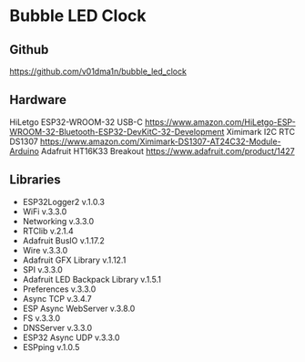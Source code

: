 # Bubble LED Clock

## Github
  https://github.com/v01dma1n/bubble_led_clock

## Hardware
  HiLetgo ESP32-WROOM-32 USB-C
    https://www.amazon.com/HiLetgo-ESP-WROOM-32-Bluetooth-ESP32-DevKitC-32-Development
  Ximimark I2C RTC DS1307
    https://www.amazon.com/Ximimark-DS1307-AT24C32-Module-Arduino
  Adafruit HT16K33 Breakout
    https://www.adafruit.com/product/1427

## Libraries
- ESP32Logger2 v.1.0.3 
- WiFi v.3.3.0 
- Networking v.3.3.0 
- RTClib v.2.1.4 
- Adafruit BusIO v.1.17.2 
- Wire v.3.3.0 
- Adafruit GFX Library v.1.12.1 
- SPI v.3.3.0 
- Adafruit LED Backpack Library v.1.5.1 
- Preferences v.3.3.0 
- Async TCP v.3.4.7 
- ESP Async WebServer v.3.8.0 
- FS v.3.3.0 
- DNSServer v.3.3.0 
- ESP32 Async UDP v.3.3.0 
- ESPping v.1.0.5 
